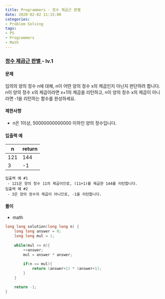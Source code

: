 ```yaml
---
title: Programmers - 정수 제곱근 판별
date: 2020-02-02 11:15:00
categories:
- Problem Solving
tags:
- PS
- Programmers
- Math
---
```


### [ 정수 제곱근 판별 ](https://programmers.co.kr/learn/courses/30/lessons/12934) - lv.1

#### 문제

임의의 양의 정수 n에 대해, n이 어떤 양의 정수 x의 제곱인지 아닌지 판단하려 합니다.
n이 양의 정수 x의 제곱이라면 x+1의 제곱을 리턴하고, n이 양의 정수 x의 제곱이 아니라면 -1을 리턴하는 함수를 완성하세요.

#### 제한사항
  - n은 1이상, 50000000000000 이하인 양의 정수입니다.

#### 입출력 예

| n | return |
|  -- |  -- |
| 121 | 144 |
| 3 | -1|

```
입출력 예 #1
 - 121은 양의 정수 11의 제곱이므로, (11+1)를 제곱한 144를 리턴합니다.
입출력 예 #2
 - 3은 양의 정수의 제곱이 아니므로, -1을 리턴합니다.
```

#### 풀이
  - math

```cpp
long long solution(long long n) {
    long long answer = 0;
    long long mul = 1;
    
    while(mul <= n){
        ++answer;
        mul = answer * answer;
        
        if(n == mul){
            return (answer+1) * (answer+1);
        }
    }

    return -1;
}
```